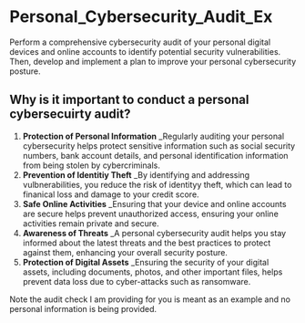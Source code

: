 # Personal_Cybersecurity_Audit_Ex
Perform a comprehensive cybersecurity audit of your personal digital devices and online accounts to identify potential security vulnerabilities. Then, develop and implement a plan to improve your personal cybersecurity posture.

## Why is it important to conduct a personal cybersecuirty audit?

1. **Protection of Personal Information**
   _Regularly auditing your personal cybersecurity helps protect sensitive information such as social security numbers, bank account details, and personal identification information from being stolen by cybercriminals.
2. **Prevention of Identitiy Theft**
   _By identifying and addressing vulbnerabilities, you reduce the risk of identityy theft, which can lead to finanical loss and damage to your credit score.
3. **Safe Online Activities**
   _Ensuring that your device and online accounts are secure helps prevent unauthorized access, ensuring your online activities remain private and secure.
4. **Awareness of Threats**
   _A personal cybersecurity audit helps you stay informed about the latest threats and the best practices to protect against them, enhancing your overall security posture.
5. **Protection of Digital Assets**
   _Ensuring the security of your digital assets, including documents, photos, and other important files, helps prevent data loss due to cyber-attacks such as ransomware.
   
Note the audit check I am providing for you is meant as an example and no personal information is being provided.
